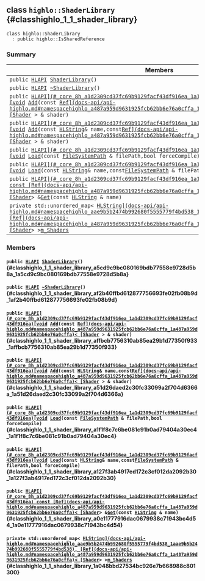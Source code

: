 ## class `highlo::ShaderLibrary` {#classhighlo_1_1_shader_library}

```
class highlo::ShaderLibrary
  : public highlo::IsSharedReference
```

### Summary

 Members                        | Descriptions                                
--------------------------------|---------------------------------------------
`public `[`HLAPI`](#_core_8h_a1d2309cd37fc69b9129facf43df916ea_1a1d2309cd37fc69b9129facf43df916ea)` `[`ShaderLibrary`](#classhighlo_1_1_shader_library_a5cd9c9bc080169bdb77558e9728d5b8a_1a5cd9c9bc080169bdb77558e9728d5b8a)`()` | 
`public `[`HLAPI`](#_core_8h_a1d2309cd37fc69b9129facf43df916ea_1a1d2309cd37fc69b9129facf43df916ea)` `[`~ShaderLibrary`](#classhighlo_1_1_shader_library_af2b40ffbd612877756693fe02fb08b9d_1af2b40ffbd612877756693fe02fb08b9d)`()` | 
`public `[`HLAPI](#_core_8h_a1d2309cd37fc69b9129facf43df916ea_1a1d2309cd37fc69b9129facf43df916ea)[void`](#imgui__impl__opengl3__loader_8h_ac668e7cffd9e2e9cfee428b9b2f34fa7_1ac668e7cffd9e2e9cfee428b9b2f34fa7)` `[`Add`](#classhighlo_1_1_shader_library_affbcb7756310ab85ea29b1d77350f933_1affbcb7756310ab85ea29b1d77350f933)`(const `[`Ref](docs-api/api-highlo.md#namespacehighlo_a487a959d9631925fcb62bb6e76a0cffa_1a487a959d9631925fcb62bb6e76a0cffa)< [Shader`](docs-api/api-highlo--Shader.md#classhighlo_1_1_shader)` > & shader)` | 
`public `[`HLAPI](#_core_8h_a1d2309cd37fc69b9129facf43df916ea_1a1d2309cd37fc69b9129facf43df916ea)[void`](#imgui__impl__opengl3__loader_8h_ac668e7cffd9e2e9cfee428b9b2f34fa7_1ac668e7cffd9e2e9cfee428b9b2f34fa7)` `[`Add`](#classhighlo_1_1_shader_library_a51d26daed2c30fc33099a2f704d6366a_1a51d26daed2c30fc33099a2f704d6366a)`(const `[`HLString`](docs-api/api-highlo.md#namespacehighlo_aae9b5b2474b992680f5555779f4bd538_1aae9b5b2474b992680f5555779f4bd538)` & name,const `[`Ref](docs-api/api-highlo.md#namespacehighlo_a487a959d9631925fcb62bb6e76a0cffa_1a487a959d9631925fcb62bb6e76a0cffa)< [Shader`](docs-api/api-highlo--Shader.md#classhighlo_1_1_shader)` > & shader)` | 
`public `[`HLAPI](#_core_8h_a1d2309cd37fc69b9129facf43df916ea_1a1d2309cd37fc69b9129facf43df916ea)[void`](#imgui__impl__opengl3__loader_8h_ac668e7cffd9e2e9cfee428b9b2f34fa7_1ac668e7cffd9e2e9cfee428b9b2f34fa7)` `[`Load`](#classhighlo_1_1_shader_library_a1f1f8c7c6be081c91b0ad79404a30ec4_1a1f1f8c7c6be081c91b0ad79404a30ec4)`(const `[`FileSystemPath`](docs-api/api-highlo--FileSystemPath.md#classhighlo_1_1_file_system_path)` & filePath,bool forceCompile)` | 
`public `[`HLAPI](#_core_8h_a1d2309cd37fc69b9129facf43df916ea_1a1d2309cd37fc69b9129facf43df916ea)[void`](#imgui__impl__opengl3__loader_8h_ac668e7cffd9e2e9cfee428b9b2f34fa7_1ac668e7cffd9e2e9cfee428b9b2f34fa7)` `[`Load`](#classhighlo_1_1_shader_library_a127f3ab4917ed172c3cf012da2092b30_1a127f3ab4917ed172c3cf012da2092b30)`(const `[`HLString`](docs-api/api-highlo.md#namespacehighlo_aae9b5b2474b992680f5555779f4bd538_1aae9b5b2474b992680f5555779f4bd538)` & name,const `[`FileSystemPath`](docs-api/api-highlo--FileSystemPath.md#classhighlo_1_1_file_system_path)` & filePath,bool forceCompile)` | 
`public `[`HLAPI](#_core_8h_a1d2309cd37fc69b9129facf43df916ea_1a1d2309cd37fc69b9129facf43df916ea) const [Ref](docs-api/api-highlo.md#namespacehighlo_a487a959d9631925fcb62bb6e76a0cffa_1a487a959d9631925fcb62bb6e76a0cffa)< [Shader`](docs-api/api-highlo--Shader.md#classhighlo_1_1_shader)` > & `[`Get`](#classhighlo_1_1_shader_library_a0e11777916dac0679938c71943bc4d54_1a0e11777916dac0679938c71943bc4d54)`(const `[`HLString`](docs-api/api-highlo.md#namespacehighlo_aae9b5b2474b992680f5555779f4bd538_1aae9b5b2474b992680f5555779f4bd538)` & name)` | 
`private std::unordered_map< `[`HLString](docs-api/api-highlo.md#namespacehighlo_aae9b5b2474b992680f5555779f4bd538_1aae9b5b2474b992680f5555779f4bd538), [Ref](docs-api/api-highlo.md#namespacehighlo_a487a959d9631925fcb62bb6e76a0cffa_1a487a959d9631925fcb62bb6e76a0cffa)< [Shader`](docs-api/api-highlo--Shader.md#classhighlo_1_1_shader)` > > `[`m_Shaders`](#classhighlo_1_1_shader_library_1a048bbd27534bc926e7b668988c801300) | 

### Members

#### `public `[`HLAPI`](#_core_8h_a1d2309cd37fc69b9129facf43df916ea_1a1d2309cd37fc69b9129facf43df916ea)` `[`ShaderLibrary`](#classhighlo_1_1_shader_library_a5cd9c9bc080169bdb77558e9728d5b8a_1a5cd9c9bc080169bdb77558e9728d5b8a)`()` {#classhighlo_1_1_shader_library_a5cd9c9bc080169bdb77558e9728d5b8a_1a5cd9c9bc080169bdb77558e9728d5b8a}

#### `public `[`HLAPI`](#_core_8h_a1d2309cd37fc69b9129facf43df916ea_1a1d2309cd37fc69b9129facf43df916ea)` `[`~ShaderLibrary`](#classhighlo_1_1_shader_library_af2b40ffbd612877756693fe02fb08b9d_1af2b40ffbd612877756693fe02fb08b9d)`()` {#classhighlo_1_1_shader_library_af2b40ffbd612877756693fe02fb08b9d_1af2b40ffbd612877756693fe02fb08b9d}

#### `public `[`HLAPI](#_core_8h_a1d2309cd37fc69b9129facf43df916ea_1a1d2309cd37fc69b9129facf43df916ea)[void`](#imgui__impl__opengl3__loader_8h_ac668e7cffd9e2e9cfee428b9b2f34fa7_1ac668e7cffd9e2e9cfee428b9b2f34fa7)` `[`Add`](#classhighlo_1_1_shader_library_affbcb7756310ab85ea29b1d77350f933_1affbcb7756310ab85ea29b1d77350f933)`(const `[`Ref](docs-api/api-highlo.md#namespacehighlo_a487a959d9631925fcb62bb6e76a0cffa_1a487a959d9631925fcb62bb6e76a0cffa)< [Shader`](docs-api/api-highlo--Shader.md#classhighlo_1_1_shader)` > & shader)` {#classhighlo_1_1_shader_library_affbcb7756310ab85ea29b1d77350f933_1affbcb7756310ab85ea29b1d77350f933}

#### `public `[`HLAPI](#_core_8h_a1d2309cd37fc69b9129facf43df916ea_1a1d2309cd37fc69b9129facf43df916ea)[void`](#imgui__impl__opengl3__loader_8h_ac668e7cffd9e2e9cfee428b9b2f34fa7_1ac668e7cffd9e2e9cfee428b9b2f34fa7)` `[`Add`](#classhighlo_1_1_shader_library_a51d26daed2c30fc33099a2f704d6366a_1a51d26daed2c30fc33099a2f704d6366a)`(const `[`HLString`](docs-api/api-highlo.md#namespacehighlo_aae9b5b2474b992680f5555779f4bd538_1aae9b5b2474b992680f5555779f4bd538)` & name,const `[`Ref](docs-api/api-highlo.md#namespacehighlo_a487a959d9631925fcb62bb6e76a0cffa_1a487a959d9631925fcb62bb6e76a0cffa)< [Shader`](docs-api/api-highlo--Shader.md#classhighlo_1_1_shader)` > & shader)` {#classhighlo_1_1_shader_library_a51d26daed2c30fc33099a2f704d6366a_1a51d26daed2c30fc33099a2f704d6366a}

#### `public `[`HLAPI](#_core_8h_a1d2309cd37fc69b9129facf43df916ea_1a1d2309cd37fc69b9129facf43df916ea)[void`](#imgui__impl__opengl3__loader_8h_ac668e7cffd9e2e9cfee428b9b2f34fa7_1ac668e7cffd9e2e9cfee428b9b2f34fa7)` `[`Load`](#classhighlo_1_1_shader_library_a1f1f8c7c6be081c91b0ad79404a30ec4_1a1f1f8c7c6be081c91b0ad79404a30ec4)`(const `[`FileSystemPath`](docs-api/api-highlo--FileSystemPath.md#classhighlo_1_1_file_system_path)` & filePath,bool forceCompile)` {#classhighlo_1_1_shader_library_a1f1f8c7c6be081c91b0ad79404a30ec4_1a1f1f8c7c6be081c91b0ad79404a30ec4}

#### `public `[`HLAPI](#_core_8h_a1d2309cd37fc69b9129facf43df916ea_1a1d2309cd37fc69b9129facf43df916ea)[void`](#imgui__impl__opengl3__loader_8h_ac668e7cffd9e2e9cfee428b9b2f34fa7_1ac668e7cffd9e2e9cfee428b9b2f34fa7)` `[`Load`](#classhighlo_1_1_shader_library_a127f3ab4917ed172c3cf012da2092b30_1a127f3ab4917ed172c3cf012da2092b30)`(const `[`HLString`](docs-api/api-highlo.md#namespacehighlo_aae9b5b2474b992680f5555779f4bd538_1aae9b5b2474b992680f5555779f4bd538)` & name,const `[`FileSystemPath`](docs-api/api-highlo--FileSystemPath.md#classhighlo_1_1_file_system_path)` & filePath,bool forceCompile)` {#classhighlo_1_1_shader_library_a127f3ab4917ed172c3cf012da2092b30_1a127f3ab4917ed172c3cf012da2092b30}

#### `public `[`HLAPI](#_core_8h_a1d2309cd37fc69b9129facf43df916ea_1a1d2309cd37fc69b9129facf43df916ea) const [Ref](docs-api/api-highlo.md#namespacehighlo_a487a959d9631925fcb62bb6e76a0cffa_1a487a959d9631925fcb62bb6e76a0cffa)< [Shader`](docs-api/api-highlo--Shader.md#classhighlo_1_1_shader)` > & `[`Get`](#classhighlo_1_1_shader_library_a0e11777916dac0679938c71943bc4d54_1a0e11777916dac0679938c71943bc4d54)`(const `[`HLString`](docs-api/api-highlo.md#namespacehighlo_aae9b5b2474b992680f5555779f4bd538_1aae9b5b2474b992680f5555779f4bd538)` & name)` {#classhighlo_1_1_shader_library_a0e11777916dac0679938c71943bc4d54_1a0e11777916dac0679938c71943bc4d54}

#### `private std::unordered_map< `[`HLString](docs-api/api-highlo.md#namespacehighlo_aae9b5b2474b992680f5555779f4bd538_1aae9b5b2474b992680f5555779f4bd538), [Ref](docs-api/api-highlo.md#namespacehighlo_a487a959d9631925fcb62bb6e76a0cffa_1a487a959d9631925fcb62bb6e76a0cffa)< [Shader`](docs-api/api-highlo--Shader.md#classhighlo_1_1_shader)` > > `[`m_Shaders`](#classhighlo_1_1_shader_library_1a048bbd27534bc926e7b668988c801300) {#classhighlo_1_1_shader_library_1a048bbd27534bc926e7b668988c801300}

